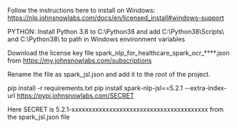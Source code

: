 Follow the instructions here to install on Windows: 
    https://nlp.johnsnowlabs.com/docs/en/licensed_install#windows-support

PYTHON: 
    Install Python 3.8 to C:\Python38 and add C:\Python38\Scripts\ and C:\Python38\ to path in Windows environment variables

Download the license key file spark_nlp_for_healthcare_spark_ocr_****.json from https://my.johnsnowlabs.com/subscriptions 

Rename the file as spark_jsl.json and add it to the root of the project.

pip install -r requirements.txt
pip install spark-nlp-jsl==5.2.1  --extra-index-url https://pypi.johnsnowlabs.com/SECRET 
    
Here SECRET is 5.2.1-xxxxxxxxxxxxxxxxxxxxxxxxxxxxxxxxxxxxxxxx from the spark_jsl.json file